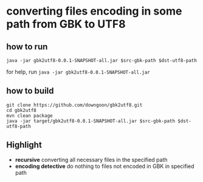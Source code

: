 # converting files encoding in some path from GBK to UTF8

## how to run

``java -jar gbk2utf8-0.0.1-SNAPSHOT-all.jar $src-gbk-path $dst-utf8-path``

for help, run ``java -jar gbk2utf8-0.0.1-SNAPSHOT-all.jar``

## how to build

	git clone https://github.com/downgoon/gbk2utf8.git
	cd gbk2utf8
	mvn clean package
	java -jar target/gbk2utf8-0.0.1-SNAPSHOT-all.jar $src-gbk-path $dst-utf8-path
	
## Highlight

* **recursive** converting all necessary files in the specified path
* **encoding detective** do nothing to files not encoded in GBK in specified path 


